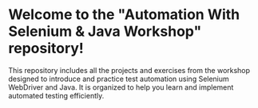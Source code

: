 # Welcome to the "Automation With Selenium & Java Workshop" repository! 
This repository includes all the projects and exercises from the workshop designed to introduce and practice test automation using Selenium WebDriver and Java. It is organized to help you learn and implement automated testing efficiently.
